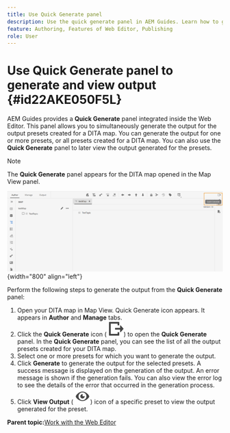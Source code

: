 ```yaml
---
title: Use Quick Generate panel
description: Use the quick generate panel in AEM Guides. Learn how to generate and view output from the quick generate panel.
feature: Authoring, Features of Web Editor, Publishing
role: User
---
```

# Use Quick Generate panel to generate and view output {#id22AKE050F5L}

AEM Guides provides a **Quick Generate** panel integrated inside the Web Editor. This panel allows you to simultaneously generate the output for the output presets created for a DITA map. You can generate the output for one or more presets, or all presets created for a DITA map. You can also use the **Quick Generate** panel to later view the output generated for the presets.

>[!NOTE]
>
> The **Quick Generate** panel appears for the DITA map opened in the Map View panel.

![](images/quick-generate-map-view.png){width="800" align="left"}

Perform the following steps to generate the output from the **Quick Generate** panel:

1.  Open your DITA map in Map View. Quick Generate icon appears. It appears in **Author** and **Manage** tabs.
1.  Click the **Quick Generate** icon \( ![](images/quick-generate-icon.svg)\) to open the **Quick Generate** panel. In the **Quick Generate** panel, you can see the list of all the output presets created for your DITA map.
1.  Select one or more presets for which you want to generate the output.
1.  Click **Generate** to generate the output for the selected presets. A success message is displayed on the generation of the output. An error message is shown if the generation fails. You can also view the error log to see the details of the error that occurred in the generation process.
1.  Click **View Output** \( ![](images/view-output-icon.svg)\) icon of a specific preset to view the output generated for the preset.

**Parent topic:**[Work with the Web Editor](web-editor.md)
